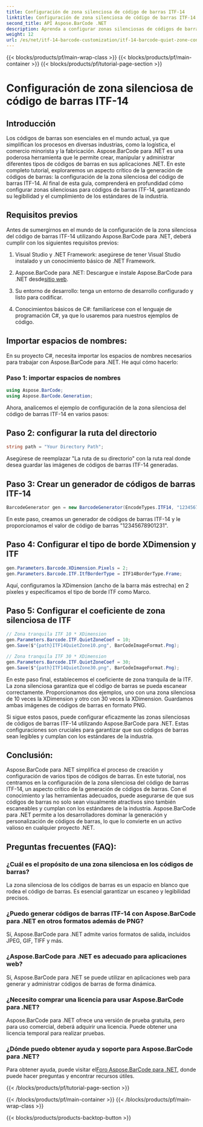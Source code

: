 ```yaml
---
title: Configuración de zona silenciosa de código de barras ITF-14
linktitle: Configuración de zona silenciosa de código de barras ITF-14
second_title: API Aspose.BarCode .NET
description: Aprenda a configurar zonas silenciosas de códigos de barras ITF-14 con Aspose.BarCode para .NET. Garantice la legibilidad y el cumplimiento sin esfuerzo.
weight: 12
url: /es/net/itf-14-barcode-customization/itf-14-barcode-quiet-zone-configuration/
---
```


{{< blocks/products/pf/main-wrap-class >}}
{{< blocks/products/pf/main-container >}}
{{< blocks/products/pf/tutorial-page-section >}}

# Configuración de zona silenciosa de código de barras ITF-14


## Introducción

Los códigos de barras son esenciales en el mundo actual, ya que simplifican los procesos en diversas industrias, como la logística, el comercio minorista y la fabricación. Aspose.BarCode para .NET es una poderosa herramienta que le permite crear, manipular y administrar diferentes tipos de códigos de barras en sus aplicaciones .NET. En este completo tutorial, exploraremos un aspecto crítico de la generación de códigos de barras: la configuración de la zona silenciosa del código de barras ITF-14. Al final de esta guía, comprenderá en profundidad cómo configurar zonas silenciosas para códigos de barras ITF-14, garantizando su legibilidad y el cumplimiento de los estándares de la industria.

## Requisitos previos

Antes de sumergirnos en el mundo de la configuración de la zona silenciosa del código de barras ITF-14 utilizando Aspose.BarCode para .NET, deberá cumplir con los siguientes requisitos previos:

1. Visual Studio y .NET Framework: asegúrese de tener Visual Studio instalado y un conocimiento básico de .NET Framework.

2.  Aspose.BarCode para .NET: Descargue e instale Aspose.BarCode para .NET desde[sitio web](https://releases.aspose.com/barcode/net/).

3. Su entorno de desarrollo: tenga un entorno de desarrollo configurado y listo para codificar.

4. Conocimientos básicos de C#: familiarícese con el lenguaje de programación C#, ya que lo usaremos para nuestros ejemplos de código.

## Importar espacios de nombres:

En su proyecto C#, necesita importar los espacios de nombres necesarios para trabajar con Aspose.BarCode para .NET. He aquí cómo hacerlo:

### Paso 1: importar espacios de nombres

```csharp
using Aspose.BarCode;
using Aspose.BarCode.Generation;
```

Ahora, analicemos el ejemplo de configuración de la zona silenciosa del código de barras ITF-14 en varios pasos:

## Paso 2: configurar la ruta del directorio

```csharp
string path = "Your Directory Path";
```

Asegúrese de reemplazar "La ruta de su directorio" con la ruta real donde desea guardar las imágenes de códigos de barras ITF-14 generadas.

## Paso 3: Crear un generador de códigos de barras ITF-14

```csharp
BarcodeGenerator gen = new BarcodeGenerator(EncodeTypes.ITF14, "12345678901231");
```

En este paso, creamos un generador de códigos de barras ITF-14 y le proporcionamos el valor de código de barras "12345678901231".

## Paso 4: Configurar el tipo de borde XDimension y ITF

```csharp
gen.Parameters.Barcode.XDimension.Pixels = 2;
gen.Parameters.Barcode.ITF.ItfBorderType = ITF14BorderType.Frame;
```

Aquí, configuramos la XDimension (ancho de la barra más estrecha) en 2 píxeles y especificamos el tipo de borde ITF como Marco.

## Paso 5: Configurar el coeficiente de zona silenciosa de ITF

```csharp
// Zona tranquila ITF 10 * XDimension
gen.Parameters.Barcode.ITF.QuietZoneCoef = 10;
gen.Save($"{path}ITF14QuietZone10.png", BarCodeImageFormat.Png);

// Zona tranquila ITF 30 * XDimension
gen.Parameters.Barcode.ITF.QuietZoneCoef = 30;
gen.Save($"{path}ITF14QuietZone30.png", BarCodeImageFormat.Png);
```

En este paso final, establecemos el coeficiente de zona tranquila de la ITF. La zona silenciosa garantiza que el código de barras se pueda escanear correctamente. Proporcionamos dos ejemplos, uno con una zona silenciosa de 10 veces la XDimension y otro con 30 veces la XDimension. Guardamos ambas imágenes de códigos de barras en formato PNG.

Si sigue estos pasos, puede configurar eficazmente las zonas silenciosas de códigos de barras ITF-14 utilizando Aspose.BarCode para .NET. Estas configuraciones son cruciales para garantizar que sus códigos de barras sean legibles y cumplan con los estándares de la industria.

## Conclusión:

Aspose.BarCode para .NET simplifica el proceso de creación y configuración de varios tipos de códigos de barras. En este tutorial, nos centramos en la configuración de la zona silenciosa del código de barras ITF-14, un aspecto crítico de la generación de códigos de barras. Con el conocimiento y las herramientas adecuados, puede asegurarse de que sus códigos de barras no solo sean visualmente atractivos sino también escaneables y cumplan con los estándares de la industria. Aspose.BarCode para .NET permite a los desarrolladores dominar la generación y personalización de códigos de barras, lo que lo convierte en un activo valioso en cualquier proyecto .NET.

## Preguntas frecuentes (FAQ):

### ¿Cuál es el propósito de una zona silenciosa en los códigos de barras?
La zona silenciosa de los códigos de barras es un espacio en blanco que rodea el código de barras. Es esencial garantizar un escaneo y legibilidad precisos.

### ¿Puedo generar códigos de barras ITF-14 con Aspose.BarCode para .NET en otros formatos además de PNG?
Sí, Aspose.BarCode para .NET admite varios formatos de salida, incluidos JPEG, GIF, TIFF y más.

### ¿Aspose.BarCode para .NET es adecuado para aplicaciones web?
Sí, Aspose.BarCode para .NET se puede utilizar en aplicaciones web para generar y administrar códigos de barras de forma dinámica.

### ¿Necesito comprar una licencia para usar Aspose.BarCode para .NET?
Aspose.BarCode para .NET ofrece una versión de prueba gratuita, pero para uso comercial, deberá adquirir una licencia. Puede obtener una licencia temporal para realizar pruebas.

### ¿Dónde puedo obtener ayuda y soporte para Aspose.BarCode para .NET?
 Para obtener ayuda, puede visitar el[Foro Aspose.BarCode para .NET](https://forum.aspose.com/c/barcode/13), donde puede hacer preguntas y encontrar recursos útiles.


{{< /blocks/products/pf/tutorial-page-section >}}

{{< /blocks/products/pf/main-container >}}
{{< /blocks/products/pf/main-wrap-class >}}

{{< blocks/products/products-backtop-button >}}
